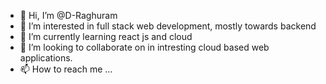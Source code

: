 - 👋 Hi, I’m @D-Raghuram
- 👀 I’m interested in full stack web development, mostly towards backend
- 🌱 I’m currently learning react js and cloud
- 💞️ I’m looking to collaborate on in intresting cloud based web applications.
- 📫 How to reach me ...

<!---
D-Raghuram/D-Raghuram is a ✨ special ✨ repository because its `README.md` (this file) appears on your GitHub profile.
You can click the Preview link to take a look at your changes.
--->
